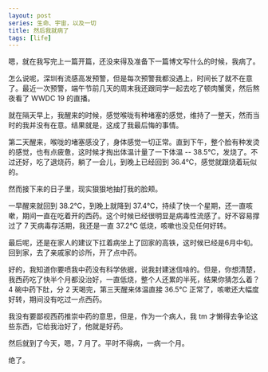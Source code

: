 ```yaml
---
layout: post
series: 生命、宇宙，以及一切
title: 然后我就病了
tags: [life]
---
```


嗯，就在我写完上一篇开篇，还没来得及准备下一篇博文写什么的时候，我病了。

怎么说呢，深圳有流感高发预警，但是每次预警我都没遇上，时间长了就不在意了。最近一次预警，端午节前几天的周末我还跟同学一起去吃了顿肉蟹煲，然后熬夜看了 WWDC 19 的直播。

就在隔天早上，我醒来的时候，感觉喉咙有种堵塞的感觉，维持了一整天，然而当时的我并没有在意。结果就是，这成了我最后悔的事情。

第二天醒来，喉咙的堵塞感没了，身体感觉一切正常。直到下午，整个脸有种发烫的感觉，也有点疲惫，这时候才掏出体温计量了一下体温 -- 38.5℃，发烧了。不过还好，吃了退烧药，躺了一会儿，到晚上已经回到 36.4℃，感觉就跟烧着玩似的。

然而接下来的日子里，现实狠狠地抽打我的脸颊。

一早醒来就回到 38.2℃，到晚上就降到 37.4℃，持续了快一个星期，还一直咳嗽，期间一直在吃着开的西药。这个时候已经很明显是病毒性流感了。好不容易撑过了 7 天病毒存活期，我还是一直 37.2℃ 低烧，咳嗽也没见任何好转。

最后呢，还是在家人的建议下扛着病坐上了回家的高铁，这时候已经是6月中旬。回到家，去了亲戚家的诊所，开了点中药。

好的，我知道你要喷我中药没有科学依据，说我封建迷信啥的。但是，你想清楚，我西药吃了快半个月都没治好，一直低烧，整个人还累的半死，结果你猜怎么着？4 碗中药下肚，分 2 天喝完，第三天醒来体温直接 36.5℃ 正常了，咳嗽还大幅度好转，期间没有吃过一点西药。

我没有要鄙视西药推崇中药的意思，但是，作为一个病人，我 tm 才懒得去争论这些东西，它给我治好了，他就是好药。

然后就到了今天，嗯，7 月了。平时不得病，一病一个月。

绝了。